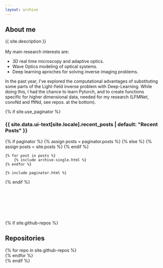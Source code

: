 ```yaml
---
layout: archive
---
```

<h2>About me</h2>
<article class="text__description">
    {{ site.description }}
    <br>
    <br>
    My main research interests are:
    <ul>    
        <li>3D real time microscopy and adaptive optics.</li>
        <li>Wave Optics modeling of optical systems.</li>
        <li>Deep learning aproches for solving inverse imaging problems.</li>
    </ul>
    In the past year, I've explored the computational advantages of substituting some parts of the Light-field inverse problem with Deep-Learning. While doing this, I had the chance to learn Pytorch, and to create functions specific for higher dimensional data, needed for my research (LFMNet, convNd and fftNd, see repos. at the bottom).
</article>
  
{% if site.use_paginator %}
    <h3 class="archive__subtitle">{{ site.data.ui-text[site.locale].recent_posts | default: "Recent Posts" }}</h3>
    {% if paginator %}
        {% assign posts = paginator.posts %}
    {% else %}
        {% assign posts = site.posts %}
    {% endif %}

    {% for post in posts %}
        {% include archive-single.html %}
    {% endfor %}

    {% include paginator.html %}
{% endif %}

<meta name="gc:base" content="assets/github-cards/">
<br>
<br>
<br>
<br>
<br>
<br>
{% if site.github-repos %}
<h2>Repositories</h2>
<div class="grid__wrapper">
{% for repo in site.github-repos %}
  <div class="github-card" data-github="pvjosue/{{repo.name}}" data-width="300em" data-height="" data-theme="default"></div>
{% endfor %}
</div>
<script src="assets/github-cards/src/widget.js"></script>
{% endif %}